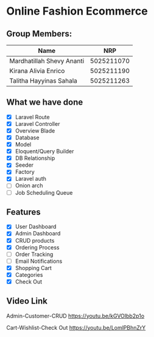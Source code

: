 # Online Fashion Ecommerce

## Group Members:

| **Name**                  | **NRP**    |
| ------------------------- | ---------- |
| Mardhatillah Shevy Ananti    | 5025211070 |
| Kirana Alivia Enrico  | 5025211190 |
| Talitha Hayyinas Sahala  | 5025211263 |

## What we have done
- [x] Laravel Route
- [x] Laravel Controller
- [x] Overview Blade
- [x] Database
- [x] Model
- [x] Eloquent/Query Builder
- [x] DB Relationship
- [x] Seeder
- [x] Factory
- [x] Laravel auth
- [ ] Onion arch
- [ ] Job Scheduling Queue

## Features
- [x] User Dashboard
- [x] Admin Dashboard
- [x] CRUD products
- [x] Ordering Process
- [ ] Order Tracking
- [ ] Email Notifications
- [x] Shopping Cart 
- [x] Categories
- [x] Check Out

## Video Link
Admin-Customer-CRUD
https://youtu.be/kGVOIbb2p1o

Cart-Wishlist-Check Out
https://youtu.be/LomlPBhnZrY

